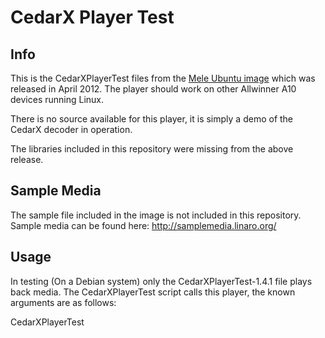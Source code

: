 CedarX Player Test
==================

Info
----
This is the CedarXPlayerTest files from the [Mele Ubuntu image](http://rhombus-tech.net/allwinner_a10/hacking_the_mele_a1000/mele_ubuntu_image/) which was released in April 2012. The player should work on other Allwinner A10 devices running Linux.

There is no source available for this player, it is simply a demo of the CedarX decoder in operation.

The libraries included in this repository were missing from the above release.

Sample Media
------------
The sample file included in the image is not included in this repository. Sample media can be found here: http://samplemedia.linaro.org/

Usage
-----
In testing (On a Debian system) only the CedarXPlayerTest-1.4.1 file plays back media. The CedarXPlayerTest script calls this player, the known arguments are as follows:

CedarXPlayerTest <Media File>
